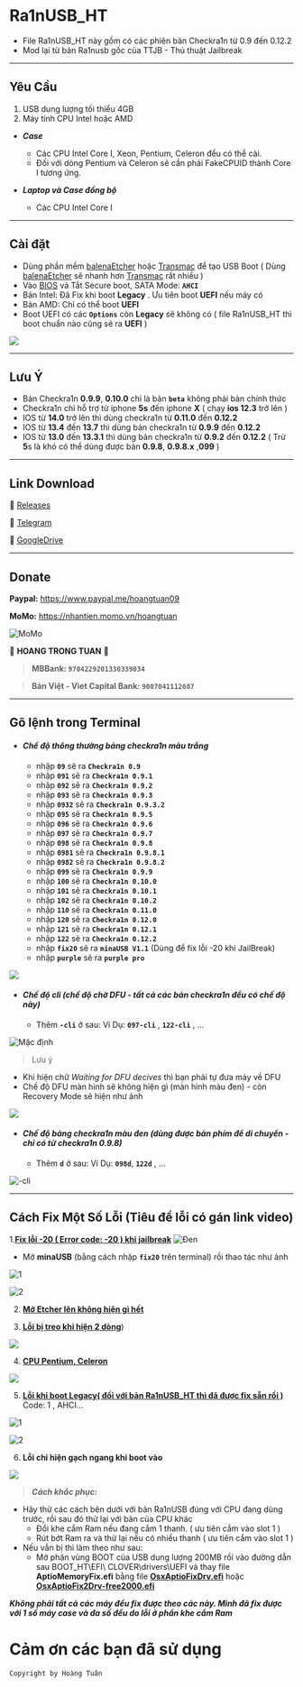 # Ra1nUSB_HT
- File Ra1nUSB_HT này gồm có các phiên bản Checkra1n từ 0.9 đến 0.12.2
- Mod lại từ bản Ra1nusb gốc của TTJB - Thủ thuật Jailbreak

---
## Yêu Cầu
1. USB dung lượng tối thiểu 4GB
2. Máy tính CPU Intel hoặc AMD
- ***Case***
  + Các CPU Intel Core I, Xeon, Pentium, Celeron đều có thể cài.
  + Đối với dòng Pentium và Celeron sẽ cần phải FakeCPUID thành Core I tương ứng.

- ***Laptop và Case đồng bộ***
  + Các CPU Intel Core I

---
## Cài đặt
- Dùng phần mềm [balenaEtcher](http://gg.gg/Etcher) hoặc [Transmac](http://gg.gg/Transmac) để tạo USB Boot ( Dùng [balenaEtcher](http://gg.gg/Etcher) sẽ nhanh hơn [Transmac](http://gg.gg/Transmac) rất nhiều )
- Vào [BIOS](http://gg.gg/VaoBIOS) và Tắt Secure boot, SATA Mode: **`AHCI`**
- Bản Intel: Đã Fix khi boot **Legacy** . Ưu tiên boot **UEFI** nếu máy có
- Bản AMD: Chỉ có thể boot **UEFI**
- Boot UEFI có các **`Options`** còn **Legacy** sẽ không có ( file Ra1nUSB_HT thì boot chuẩn nào cũng sẽ ra **UEFI** )

![](https://i.ibb.co/jvdxbDw/image.png)

---
## Lưu Ý
- Bản Checkra1n **0.9.9**, **0.10.0** chỉ là bản **`beta`** không phải bản chính thức
- Checkra1n chỉ hỗ trợ từ iphone **5s** đến iphone **X** ( chạy **ios 12.3** trở lên )
- IOS từ **14.0** trở lên thì dùng checkra1n từ **0.11.0** đến **0.12.2**
- IOS từ **13.4** đến **13.7** thì dùng bản checkra1n từ **0.9.9** đến **0.12.2**
- IOS từ **13.0** đến **13.3.1** thì dùng bản checkra1n từ **0.9.2** đến **0.12.2** ( Trừ **5**s là khó có thể dùng được bản **0.9.8**, **0.9.8.x** ,**099** )

---
## Link Download

 :link: [Releases](http://gg.gg/Ra1nusb_ht3)
 
 :link: [Telegram](http://gg.gg/Telegram_HT)
 
 :link: [GoogleDrive](http://gg.gg/Ra1nusb_ht1)
 
---
## Donate

**Paypal:** https://www.paypal.me/hoangtuan09

**MoMo:** https://nhantien.momo.vn/hoangtuan

![MoMo](https://i.ibb.co/hmZKmjx/image.png)

:bank: **HOANG TRONG TUAN** :bank:

> **MBBank: ``9704229201330339034``**

> **Bản Việt - Viet Capital Bank: ``9007041112687``**

---
## Gõ lệnh trong Terminal
- #### *Chế độ thông thường bảng checkra1n màu trắng*
  - nhập **`09`**     sẽ ra **`Checkra1n 0.9`**
  - nhập **`091`**    sẽ ra **`Checkra1n 0.9.1`**
  - nhập **`092`**    sẽ ra **`Checkra1n 0.9.2`**
  - nhập **`093`**    sẽ ra **`Checkra1n 0.9.3`**
  - nhập **`0932`**   sẽ ra **`Checkra1n 0.9.3.2`**
  - nhập **`095`**    sẽ ra **`Checkra1n 0.9.5`**
  - nhập **`096`**    sẽ ra **`Checkra1n 0.9.6`**
  - nhập **`097`**    sẽ ra **`Checkra1n 0.9.7`**
  - nhập **`098`**    sẽ ra **`Checkra1n 0.9.8`**
  - nhập **`0981`**   sẽ ra **`Checkra1n 0.9.8.1`**
  - nhập **`0982`**   sẽ ra **`Checkra1n 0.9.8.2`**
  - nhập **`099`**    sẽ ra **`Checkra1n 0.9.9`**
  - nhập **`100`**    sẽ ra **`Checkra1n 0.10.0`**
  - nhập **`101`**    sẽ ra **`Checkra1n 0.10.1`**
  - nhập **`102`**    sẽ ra **`Checkra1n 0.10.2`**
  - nhập **`110`**    sẽ ra **`Checkra1n 0.11.0`**
  - nhập **`120`**    sẽ ra **`Checkra1n 0.12.0`**
  - nhập **`121`**    sẽ ra **`Checkra1n 0.12.1`**
  - nhập **`122`**    sẽ ra **`Checkra1n 0.12.2`**
  - nhập **`fix20`**  sẽ ra **`minaUSB V1.1`** (Dùng để fix lỗi -20 khi JailBreak)
  - nhập **`purple`** sẽ ra **`purple pro`**
  
![](https://i.ibb.co/3hW948M/image.png)


- #### *Chế độ cli (chế độ chờ DFU - tất cả các bản checkra1n đều có chế độ này)*
	- Thêm **`-cli`** ở sau: Ví Dụ: **`097-cli`** , **`122-cli`** , ...

![Mặc định](https://i.ibb.co/2N0cbx9/image.png)

> Lưu ý
- Khi hiện chữ *Waiting for DFU decives* thì bạn phải tự đưa máy về DFU
- Chế độ DFU màn hình sẽ không hiện gì (màn hình màu đen) - còn Recovery Mode sẽ hiện như ảnh

![](https://i.ibb.co/q9PSydP/image.png)

- #### *Chế độ bảng checkra1n màu đen (dùng được bàn phím để di chuyển - chỉ có từ checkra1n 0.9.8)*
  - Thêm **`d`** ở sau: Ví Dụ: **`098d`**, **`122d`** , ...

![-cli](https://i.ibb.co/KG0qVmY/image.png)

---
## Cách Fix Một Số Lỗi (Tiêu đề lỗi có gán link video)

1.[**Fix lỗi -20 ( Error code: -20 ) khi jailbreak**](https://www.youtube.com/watch?v=x3mNPRHzNmU)
![Đen](https://i.ibb.co/Y0jT1mM/image.png)

- Mở **minaUSB** (bằng cách nhập **`fix20`** trên terminal)  rồi thao tác như ảnh

![1](https://i.ibb.co/znRG4ZB/image.png)

![2](https://i.ibb.co/QnsRBkR/image.png)

2. [**Mở Etcher lên không hiện gì hết**](https://youtu.be/hu2LzbWRDi0)

3. [**Lỗi bị treo khi hiện 2 dòng**](https://youtu.be/01M_bGAfMyw))

![](https://i.ibb.co/tCx7r5p/image.png)

4. [**CPU Pentium, Celeron**](https://youtu.be/3JGVwGDNbgU)

![](https://i.ibb.co/Sm7t5pb/image.png)

5. [**Lỗi khi boot Legacy( đối với bản Ra1nUSB_HT thì đã được fix sẵn rồi )**](https://youtu.be/3ZRhob7g_CY) Code: 1 , AHCI...

![1](https://i.ibb.co/J5qqvBs/image.png)

![2](https://i.ibb.co/HNXZtC9/image.png)

6. **Lỗi chỉ hiện gạch ngang khi boot vào**

![](https://i.ibb.co/L5Gy5DM/image.png)

> ***Cách khắc phục:***

- Hãy thử các cách bên dưới với bản Ra1nUSB đúng với CPU đang dùng trước, rồi sau đó thử lại với bản của CPU khác
  - Đổi khe cắm Ram nếu đang cắm 1 thanh.  ( ưu tiên cắm vào slot 1 )
  - Rút bớt Ram ra và thử lại nếu có nhiều thanh ( ưu tiên cắm vào slot 1 )
- Nếu vẫn bị thì làm theo như sau:
  - Mở phân vùng BOOT của USB dung lượng 200MB rồi vào đường dẫn sau
 BOOT_HT\EFI\ CLOVER\drivers\UEFI và thay file **AptioMemoryFix.efi** bằng file [**OsxAptioFixDrv.efi**](http://www.mediafire.com/file/8qswr27dne3t1ub/OsxAptioFixDrv.efi/file) hoặc [**OsxAptioFix2Drv-free2000.efi**](http://www.mediafire.com/file/gz0qeodlyowxyto/OsxAptioFix2Drv-free2000.efi/file)

***Không phải tất cả các máy đều fix được theo các này. Mình đã fix được với 1 số máy case và đa số đều do lỗi ở phần khe cắm Ram***

# Cảm ơn các bạn đã sử dụng

`Copyright by Hoàng Tuân`
